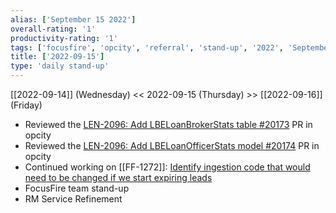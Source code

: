 ```yaml
---
alias: ['September 15 2022']
overall-rating: '1'
productivity-rating: '1'
tags: ['focusfire', 'opcity', 'referral', 'stand-up', '2022', 'September', 'Thursday']
title: ['2022-09-15']
type: 'daily stand-up'
---
```

[[2022-09-14]] (Wednesday) << 2022-09-15 (Thursday) >> [[2022-09-16]] (Friday)

- Reviewed the [LEN-2096: Add LBELoanBrokerStats table #20173](https://github.com/Opcity/opcity/pull/20173) PR in opcity
- Reviewed the [LEN-2096: Add LBELoanOfficerStats model #20174](https://github.com/Opcity/opcity/pull/20174) PR in opcity
- Continued working on [[FF-1272]]: [Identify ingestion code that would need to be changed if we start expiring leads](https://moveinc.atlassian.net/browse/FF-1272)
- FocusFire team stand-up
- RM Service Refinement